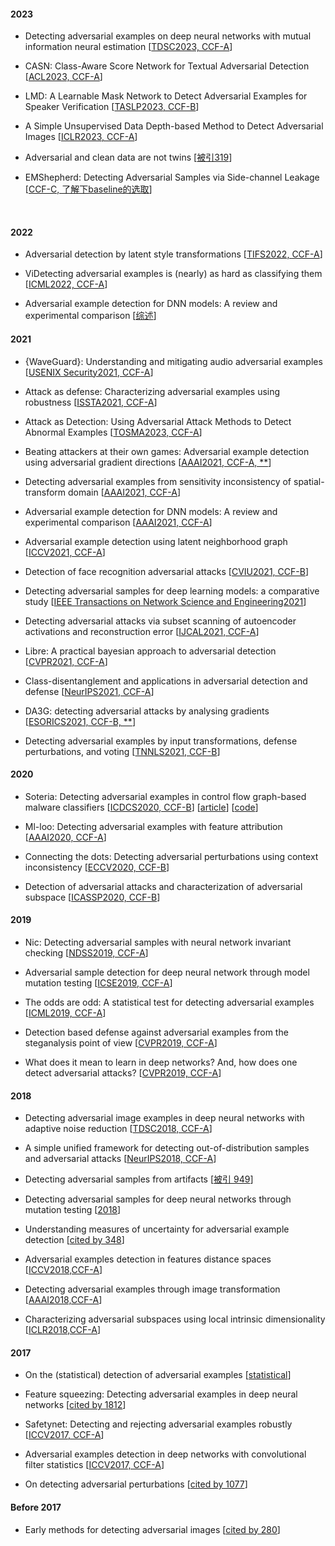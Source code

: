 #### 2023

- Detecting adversarial examples on deep neural networks with mutual information neural estimation
[[TDSC2023, CCF-A](https://ieeexplore.ieee.org/stamp/stamp.jsp?arnumber=10034820)]

- CASN: Class-Aware Score Network for Textual Adversarial Detection
[[ACL2023, CCF-A](https://ieeexplore.ieee.org/stamp/stamp.jsp?arnumber=10034820)]

- LMD: A Learnable Mask Network to Detect Adversarial Examples for Speaker Verification
[[TASLP2023, CCF-B](https://scholar.google.com/scholar?hl=en&as_sdt=0%2C5&q=Detecting+Adversarial+Sample&btnG=)]

- A Simple Unsupervised Data Depth-based Method to Detect Adversarial Images
[[ICLR2023, CCF-A](https://openreview.net/pdf?id=RIcaT3C0wP)]

- Adversarial and clean data are not twins
[[被引319](https://scholar.google.com/scholar?hl=en&as_sdt=0%2C5&q=Detecting+Adversarial+Sample&btnG=)]

- EMShepherd: Detecting Adversarial Samples via Side-channel Leakage
[[CCF-C, 了解下baseline的选取](https://scholar.google.com/scholar?hl=en&as_sdt=0%2C5&q=Detecting+Adversarial+Sample&btnG=)]


&nbsp;

#### 2022
- Adversarial detection by latent style transformations
[[TIFS2022, CCF-A](https://arxiv.org/pdf/2006.09701.pdf)]

- ViDetecting adversarial examples is (nearly) as hard as classifying them 
[[ICML2022, CCF-A](https://proceedings.mlr.press/v162/tramer22a/tramer22a.pdf)]

- Adversarial example detection for DNN models: A review and experimental comparison
[[综述](https://scholar.google.com/scholar?hl=en&as_sdt=0%2C5&q=Detecting+Adversarial+Sample&btnG=)]

#### 2021
- {WaveGuard}: Understanding and mitigating audio adversarial examples
[[USENIX Security2021, CCF-A](https://scholar.google.com/scholar?hl=en&as_sdt=0%2C5&q=Detecting+Adversarial+Sample&btnG=)]

- Attack as defense: Characterizing adversarial examples using robustness
[[ISSTA2021, CCF-A](https://scholar.google.com/scholar?hl=en&as_sdt=0%2C5&q=Detecting+Adversarial+Sample&btnG=)]

- Attack as Detection: Using Adversarial Attack Methods to Detect Abnormal Examples
[[TOSMA2023, CCF-A](https://scholar.google.com/scholar?hl=en&as_sdt=0%2C5&q=Detecting+Adversarial+Sample&btnG=)]

- Beating attackers at their own games: Adversarial example detection using adversarial gradient directions
[[AAAI2021, CCF-A, **](https://scholar.google.com/scholar?hl=en&as_sdt=0%2C5&q=Detecting+Adversarial+Sample&btnG=)]

- Detecting adversarial examples from sensitivity inconsistency of spatial-transform domain
[[AAAI2021, CCF-A](https://scholar.google.com/scholar?hl=en&as_sdt=0%2C5&q=Detecting+Adversarial+Sample&btnG=)]

- Adversarial example detection for DNN models: A review and experimental comparison
[[AAAI2021, CCF-A](https://scholar.google.com/scholar?hl=en&as_sdt=0%2C5&q=Detecting+Adversarial+Sample&btnG=)]

- Adversarial example detection using latent neighborhood graph
[[ICCV2021, CCF-A](https://scholar.google.com/scholar?hl=en&as_sdt=0%2C5&q=Detecting+Adversarial+Sample&btnG=)]

- Detection of face recognition adversarial attacks
[[CVIU2021, CCF-B](https://scholar.google.com/scholar?hl=en&as_sdt=0%2C5&q=Detecting+Adversarial+Sample&btnG=)]

- Detecting adversarial samples for deep learning models: a comparative study
[[IEEE Transactions on Network Science and Engineering2021](https://scholar.google.com/scholar?hl=en&as_sdt=0%2C5&q=Detecting+Adversarial+Sample&btnG=)]

- Detecting adversarial attacks via subset scanning of autoencoder activations and reconstruction error
[[IJCAL2021, CCF-A](https://scholar.google.com/scholar?hl=en&as_sdt=0%2C5&q=Detecting+Adversarial+Sample&btnG=)]

- Libre: A practical bayesian approach to adversarial detection
[[CVPR2021, CCF-A](https://scholar.google.com/scholar?hl=en&as_sdt=0%2C5&q=Detecting+Adversarial+Sample&btnG=)]

- Class-disentanglement and applications in adversarial detection and defense
[[NeurIPS2021, CCF-A](https://scholar.google.com/scholar?hl=en&as_sdt=0%2C5&q=Detecting+Adversarial+Sample&btnG=)]

- DA3G: detecting adversarial attacks by analysing gradients
[[ESORICS2021, CCF-B, **](https://scholar.google.com/scholar?hl=en&as_sdt=0%2C5&q=Detecting+Adversarial+Sample&btnG=)]

- Detecting adversarial examples by input transformations, defense perturbations, and voting
[[TNNLS2021, CCF-B](https://scholar.google.com/scholar?hl=en&as_sdt=0%2C5&q=Detecting+Adversarial+Sample&btnG=)]

#### 2020

- Soteria: Detecting adversarial examples in control flow graph-based malware classifiers
[[ICDCS2020, CCF-B](https://www.vicarious.com/wp-content/uploads/2018/01/AAAI18-pixelworld.pdf)] [[article](https://www.vicarious.com/2018/02/07/learning-concepts-through-sensorimotor-interactions/)] [[code](https://github.com/vicariousinc/pixelworld)]

- Ml-loo: Detecting adversarial examples with feature attribution
[[AAAI2020, CCF-A](https://scholar.google.com/scholar?hl=en&as_sdt=0%2C5&q=Detecting+Adversarial+Sample&btnG=)]

- Connecting the dots: Detecting adversarial perturbations using context inconsistency
[[ECCV2020, CCF-B](https://scholar.google.com/scholar?hl=en&as_sdt=0%2C5&q=Detecting+Adversarial+Sample&btnG=)]

- Detection of adversarial attacks and characterization of adversarial subspace
[[ICASSP2020, CCF-B](https://scholar.google.com/scholar?hl=en&as_sdt=0%2C5&q=Detecting+Adversarial+Sample&btnG=)]


#### 2019
- Nic: Detecting adversarial samples with neural network invariant checking
[[NDSS2019, CCF-A](https://scholar.google.com/scholar?hl=en&as_sdt=0%2C5&q=Detecting+Adversarial+Sample&btnG=)]

- Adversarial sample detection for deep neural network through model mutation testing
[[ICSE2019, CCF-A](https://scholar.google.com/scholar?hl=en&as_sdt=0%2C5&q=Detecting+Adversarial+Sample&btnG=)]

- The odds are odd: A statistical test for detecting adversarial examples
[[ICML2019, CCF-A](https://scholar.google.com/scholar?hl=en&as_sdt=0%2C5&q=Detecting+Adversarial+Sample&btnG=)]

- Detection based defense against adversarial examples from the steganalysis point of view
[[CVPR2019, CCF-A](https://scholar.google.com/scholar?hl=en&as_sdt=0%2C5&q=Detecting+Adversarial+Sample&btnG=)]

- What does it mean to learn in deep networks? And, how does one detect adversarial attacks?
[[CVPR2019, CCF-A](https://scholar.google.com/scholar?hl=en&as_sdt=0%2C5&q=Detecting+Adversarial+Sample&btnG=)]



#### 2018
- Detecting adversarial image examples in deep neural networks with adaptive noise reduction
[[TDSC2018, CCF-A](https://scholar.google.com/scholar?hl=en&as_sdt=0%2C5&q=Detecting+Adversarial+Sample&btnG=)]

- A simple unified framework for detecting out-of-distribution samples and adversarial attacks
[[NeurIPS2018, CCF-A](https://scholar.google.com/scholar?hl=en&as_sdt=0%2C5&q=Detecting+Adversarial+Sample&btnG=)]

- Detecting adversarial samples from artifacts
[[被引 949](https://scholar.google.com/scholar?hl=en&as_sdt=0%2C5&q=Detecting+Adversarial+Sample&btnG=)]

- Detecting adversarial samples for deep neural networks through mutation testing
[[2018](https://scholar.google.com/scholar?hl=en&as_sdt=0%2C5&q=Detecting+Adversarial+Sample&btnG=)]

- Understanding measures of uncertainty for adversarial example detection
[[cited by 348](https://scholar.google.com/scholar?hl=en&as_sdt=0%2C5&q=Detecting+Adversarial+Sample&btnG=)]

- Adversarial examples detection in features distance spaces
[[ICCV2018,CCF-A](https://scholar.google.com/scholar?hl=en&as_sdt=0%2C5&q=Detecting+Adversarial+Sample&btnG=)]

- Detecting adversarial examples through image transformation
[[AAAI2018,CCF-A](https://scholar.google.com/scholar?hl=en&as_sdt=0%2C5&q=Detecting+Adversarial+Sample&btnG=)]

- Characterizing adversarial subspaces using local intrinsic dimensionality
[[ICLR2018,CCF-A](https://scholar.google.com/scholar?hl=en&as_sdt=0%2C5&q=Detecting+Adversarial+Sample&btnG=)]

#### 2017
- On the (statistical) detection of adversarial examples
[[statistical](https://scholar.google.com/scholar?hl=en&as_sdt=0%2C5&q=Detecting+Adversarial+Sample&btnG=)]

- Feature squeezing: Detecting adversarial examples in deep neural networks
[[cited by 1812](https://scholar.google.com/scholar?hl=en&as_sdt=0%2C5&q=Detecting+Adversarial+Sample&btnG=)]

- Safetynet: Detecting and rejecting adversarial examples robustly
[[ICCV2017, CCF-A](https://scholar.google.com/scholar?hl=en&as_sdt=0%2C5&q=Detecting+Adversarial+Sample&btnG=)]

- Adversarial examples detection in deep networks with convolutional filter statistics
[[ICCV2017, CCF-A](https://scholar.google.com/scholar?hl=en&as_sdt=0%2C5&q=Detecting+Adversarial+Sample&btnG=)]

- On detecting adversarial perturbations
[[cited by 1077](https://scholar.google.com/scholar?hl=en&as_sdt=0%2C5&q=Detecting+Adversarial+Sample&btnG=)]

#### Before 2017
- Early methods for detecting adversarial images
[[cited by 280](https://scholar.google.com/scholar?hl=en&as_sdt=0%2C5&q=Detecting+Adversarial+Sample&btnG=)]
